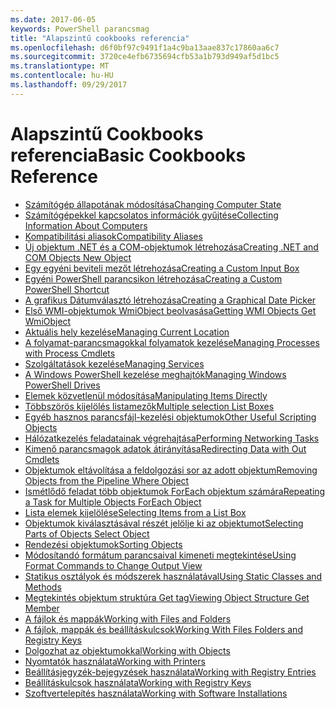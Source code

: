 ```yaml
---
ms.date: 2017-06-05
keywords: PowerShell parancsmag
title: "Alapszintű cookbooks referencia"
ms.openlocfilehash: d6f0bf97c9491f1a4c9ba13aae837c17860aa6c7
ms.sourcegitcommit: 3720ce4efb6735694cfb53a1b793d949af5d1bc5
ms.translationtype: MT
ms.contentlocale: hu-HU
ms.lasthandoff: 09/29/2017
---
```

# <a name="basic-cookbooks-reference"></a><span data-ttu-id="854a3-103">Alapszintű Cookbooks referencia</span><span class="sxs-lookup"><span data-stu-id="854a3-103">Basic Cookbooks Reference</span></span>

- [<span data-ttu-id="854a3-104">Számítógép állapotának módosítása</span><span class="sxs-lookup"><span data-stu-id="854a3-104">Changing Computer State</span></span>](Changing-Computer-State.md)
- [<span data-ttu-id="854a3-105">Számítógépekkel kapcsolatos információk gyűjtése</span><span class="sxs-lookup"><span data-stu-id="854a3-105">Collecting Information About Computers</span></span>](Collecting-Information-About-Computers.md)
- [<span data-ttu-id="854a3-106">Kompatibilitási aliasok</span><span class="sxs-lookup"><span data-stu-id="854a3-106">Compatibility Aliases</span></span>](Appendix-1---Compatibility-Aliases.md)
- [<span data-ttu-id="854a3-107">Új objektum .NET és a COM-objektumok létrehozása</span><span class="sxs-lookup"><span data-stu-id="854a3-107">Creating .NET and COM Objects  New Object </span></span>](Creating-.NET-and-COM-Objects--New-Object-.md)
- [<span data-ttu-id="854a3-108">Egy egyéni beviteli mezőt létrehozása</span><span class="sxs-lookup"><span data-stu-id="854a3-108">Creating a Custom Input Box</span></span>](Creating-a-Custom-Input-Box.md)
- [<span data-ttu-id="854a3-109">Egyéni PowerShell parancsikon létrehozása</span><span class="sxs-lookup"><span data-stu-id="854a3-109">Creating a Custom PowerShell Shortcut</span></span>](Appendix-2---Creating-a-Custom-PowerShell-Shortcut.md)
- [<span data-ttu-id="854a3-110">A grafikus Dátumválasztó létrehozása</span><span class="sxs-lookup"><span data-stu-id="854a3-110">Creating a Graphical Date Picker</span></span>](Creating-a-Graphical-Date-Picker.md)
- [<span data-ttu-id="854a3-111">Első WMI-objektumok WmiObject beolvasása</span><span class="sxs-lookup"><span data-stu-id="854a3-111">Getting WMI Objects  Get WmiObject </span></span>](Getting-WMI-Objects--Get-WmiObject-.md)
- [<span data-ttu-id="854a3-112">Aktuális hely kezelése</span><span class="sxs-lookup"><span data-stu-id="854a3-112">Managing Current Location</span></span>](Managing-Current-Location.md)
- [<span data-ttu-id="854a3-113">A folyamat-parancsmagokkal folyamatok kezelése</span><span class="sxs-lookup"><span data-stu-id="854a3-113">Managing Processes with Process Cmdlets</span></span>](Managing-Processes-with-Process-Cmdlets.md)
- [<span data-ttu-id="854a3-114">Szolgáltatások kezelése</span><span class="sxs-lookup"><span data-stu-id="854a3-114">Managing Services</span></span>](Managing-Services.md)
- [<span data-ttu-id="854a3-115">A Windows PowerShell kezelése meghajtók</span><span class="sxs-lookup"><span data-stu-id="854a3-115">Managing Windows PowerShell Drives</span></span>](Managing-Windows-PowerShell-Drives.md)
- [<span data-ttu-id="854a3-116">Elemek közvetlenül módosítása</span><span class="sxs-lookup"><span data-stu-id="854a3-116">Manipulating Items Directly</span></span>](Manipulating-Items-Directly.md)
- [<span data-ttu-id="854a3-117">Többszörös kijelölés listamezők</span><span class="sxs-lookup"><span data-stu-id="854a3-117">Multiple selection List Boxes</span></span>](Multiple-selection-List-Boxes.md)
- [<span data-ttu-id="854a3-118">Egyéb hasznos parancsfájl-kezelési objektumok</span><span class="sxs-lookup"><span data-stu-id="854a3-118">Other Useful Scripting Objects</span></span>](Other-Useful-Scripting-Objects.md)
- [<span data-ttu-id="854a3-119">Hálózatkezelés feladatainak végrehajtása</span><span class="sxs-lookup"><span data-stu-id="854a3-119">Performing Networking Tasks</span></span>](Performing-Networking-Tasks.md)
- [<span data-ttu-id="854a3-120">Kimenő parancsmagok adatok átirányítása</span><span class="sxs-lookup"><span data-stu-id="854a3-120">Redirecting Data with Out   Cmdlets</span></span>](Redirecting-Data-with-Out---Cmdlets.md)
- [<span data-ttu-id="854a3-121">Objektumok eltávolítása a feldolgozási sor az adott objektum</span><span class="sxs-lookup"><span data-stu-id="854a3-121">Removing Objects from the Pipeline  Where Object </span></span>](Removing-Objects-from-the-Pipeline--Where-Object-.md)
- [<span data-ttu-id="854a3-122">Ismétlődő feladat több objektumok ForEach objektum számára</span><span class="sxs-lookup"><span data-stu-id="854a3-122">Repeating a Task for Multiple Objects  ForEach Object </span></span>](Repeating-a-Task-for-Multiple-Objects--ForEach-Object-.md)
- [<span data-ttu-id="854a3-123">Lista elemek kijelölése</span><span class="sxs-lookup"><span data-stu-id="854a3-123">Selecting Items from a List Box</span></span>](Selecting-Items-from-a-List-Box.md)
- [<span data-ttu-id="854a3-124">Objektumok kiválasztásával részét jelölje ki az objektumot</span><span class="sxs-lookup"><span data-stu-id="854a3-124">Selecting Parts of Objects  Select Object </span></span>](Selecting-Parts-of-Objects--Select-Object-.md)
- [<span data-ttu-id="854a3-125">Rendezési objektumok</span><span class="sxs-lookup"><span data-stu-id="854a3-125">Sorting Objects</span></span>](Sorting-Objects.md)
- [<span data-ttu-id="854a3-126">Módosítandó formátum parancsaival kimeneti megtekintése</span><span class="sxs-lookup"><span data-stu-id="854a3-126">Using Format Commands to Change Output View</span></span>](Using-Format-Commands-to-Change-Output-View.md)
- [<span data-ttu-id="854a3-127">Statikus osztályok és módszerek használatával</span><span class="sxs-lookup"><span data-stu-id="854a3-127">Using Static Classes and Methods</span></span>](Using-Static-Classes-and-Methods.md)
- [<span data-ttu-id="854a3-128">Megtekintés objektum struktúra Get tag</span><span class="sxs-lookup"><span data-stu-id="854a3-128">Viewing Object Structure  Get Member </span></span>](Viewing-Object-Structure--Get-Member-.md)
- [<span data-ttu-id="854a3-129">A fájlok és mappák</span><span class="sxs-lookup"><span data-stu-id="854a3-129">Working with Files and Folders</span></span>](Working-with-Files-and-Folders.md)
- [<span data-ttu-id="854a3-130">A fájlok, mappák és beállításkulcsok</span><span class="sxs-lookup"><span data-stu-id="854a3-130">Working With Files Folders and Registry Keys</span></span>](Working-With-Files-Folders-and-Registry-Keys.md)
- [<span data-ttu-id="854a3-131">Dolgozhat az objektumokkal</span><span class="sxs-lookup"><span data-stu-id="854a3-131">Working with Objects</span></span>](Working-with-Objects.md)
- [<span data-ttu-id="854a3-132">Nyomtatók használata</span><span class="sxs-lookup"><span data-stu-id="854a3-132">Working with Printers</span></span>](Working-with-Printers.md)
- [<span data-ttu-id="854a3-133">Beállításjegyzék-bejegyzések használata</span><span class="sxs-lookup"><span data-stu-id="854a3-133">Working with Registry Entries</span></span>](Working-with-Registry-Entries.md)
- [<span data-ttu-id="854a3-134">Beállításkulcsok használata</span><span class="sxs-lookup"><span data-stu-id="854a3-134">Working with Registry Keys</span></span>](Working-with-Registry-Keys.md)
- [<span data-ttu-id="854a3-135">Szoftvertelepítés használata</span><span class="sxs-lookup"><span data-stu-id="854a3-135">Working with Software Installations</span></span>](Working-with-Software-Installations.md)

